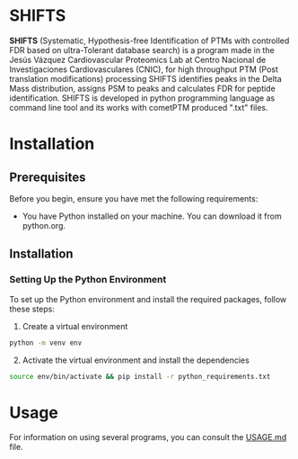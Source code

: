# SHIFTS

**SHIFTS** (Systematic, Hypothesis-free Identification of PTMs with controlled FDR based on ultra-Tolerant database search) is a program made in the Jesús Vázquez Cardiovascular Proteomics Lab at Centro Nacional de Investigaciones Cardiovasculares (CNIC), for high throughput PTM (Post translation modifications) processing SHIFTS identifies peaks in the Delta Mass distribution, assigns PSM to peaks and calculates FDR for peptide identification. SHIFTS is developed in python programming language as command line tool and its works with cometPTM produced ".txt" files.

# Installation

## Prerequisites
Before you begin, ensure you have met the following requirements:

- You have Python installed on your machine. You can download it from python.org.

## Installation

### Setting Up the Python Environment

To set up the Python environment and install the required packages, follow these steps:

1. Create a virtual environment
```sh
python -m venv env
```
2. Activate the virtual environment and install the dependencies
```sh
source env/bin/activate && pip install -r python_requirements.txt
```

# Usage

For information on using several programs, you can consult the [USAGE.md](USAGE.md) file.



